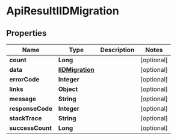 
# ApiResultIIDMigration

## Properties
Name | Type | Description | Notes
------------ | ------------- | ------------- | -------------
**count** | **Long** |  |  [optional]
**data** | [**IIDMigration**](IIDMigration.md) |  |  [optional]
**errorCode** | **Integer** |  |  [optional]
**links** | **Object** |  |  [optional]
**message** | **String** |  |  [optional]
**responseCode** | **Integer** |  |  [optional]
**stackTrace** | **String** |  |  [optional]
**successCount** | **Long** |  |  [optional]




